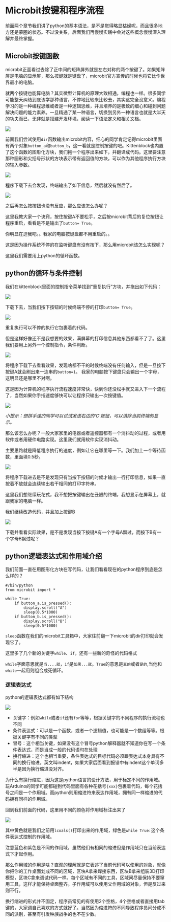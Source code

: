# Microbit按键和程序流程

前面两个章节我们讲了python的基本语法，是不是觉得略显枯燥呢，而且很多地方还是蒙圈的状态。不过没关系，后面我们再慢慢实践中会对这些概念慢慢深入理解并最终掌握。

## Microbit按键函数

microbit正面看过去除了正中间的矩阵屏外就是左右对称的两个按键了。如果矩阵屏是电脑的显示屏，那么按键就是键盘了，microbit官方宣传的时候也将它比作世界最小的电脑。

就两个按键也能算电脑？其实微型计算机的原理大致相通，编程也一样。很多同学可能整天纠结到底该学那种语言，不停地比较来比较去，其实这完全没意义。编程学习的是一种编程思维或者是一种逻辑思维，并且培养的是极致的细心和碰到问题解决问题的能力素养。一旦精通了某一种语言，切换到另外一种语言也就是大半天的功夫而已，无非就是搭建开发环境，阅读一下语法定义和相关文档。

![](./images/c2_02.png)

前面我们尝试使用`dir`函数输出microbit内容，细心的同学肯定记得microbit里面有两个对象`button_a`和`button_b`，这一看就是控制按键的吧。Kittenblock也内置了这个函数的图形化方块，我们拖一个程序出来如下，并翻译成代码。这里要注意那种圆形和尖括号形状的方块表示带有返回值的方块，可以作为其他程序执行方块的输入参数。

![](./images/c7_01.png)

程序下载下去会发现，终端输出了如下信息，然后就没有然后了。

![](./images/c7_02.png)

之后再怎么按按钮也没有反应，那么应该怎么办呢？

这里我教大家一个诀窍，按住按键A不要松手，之后按microbit背后的复位按钮让程序重启，看看是不是输出了`button= True`。

你明显在逗我吧。。我家的电脑按键盘都不用重启的。。

这是因为操作系统不停的在监听键盘有没有按下，那么用microbit该怎么实现呢？

这里我们需要用上python的循环函数。

## python的循环与条件控制

我们在kittenblock里面的控制指令菜单找到“重复执行”方块，并拖出如下代码：

![](./images/c7_03.png)

下载下去，当我们按下按钮的时候终端不停的打印`button= True`。

![](./images/c7_04.png)

重复执行可以不停的执行它包裹着的代码。

但是这样好像还不是我想要的效果，满屏幕的打印信息其他东西都看不了了。这里我们要用上另外一个控制指令，条件判断。

![](./images/c7_05.png)

将程序下载下去看看效果，发现啥都不干的时候终端没有任何输入，但是一旦按下按键A就会刷出来一连串的`button=1`。
我家的电脑按下键盘只会输出一个字母，这明显还是哪里不对啊。

这是因为计算机的程序执行流程速度非常快，快到你还没松手就又进入下一个流程了，当然如果你手指速度够快可以让程序只输出一次按键值。

![](./images/c7_06.png)

*小提示：想拼手速的同学可以试试发送右边的'C'按钮，可以清除当前终端的显示。*

那么该怎么办呢？一般大家家里的电器或者遥控器都有一个消抖动的过程，或者用软件或者用硬件电路实现。这里我们就用软件实现消抖动。

主要思路就是降低程序执行的速度，例如让它在哪里等一下。我们加上一个等待函数，里面填0.5秒。

![](./images/c7_07.png)

将程序下载进去是不是发现只有当按下按钮的时候才输出一行打印信息，如果一直按着不放就会连续输出若干相同的打印字符串。

这里我们想继续玩花式，我不想把按键输出在丑陋的终端，我想显示在屏幕上，就跟我家的电脑一样。

我们继续改造代码，并且加上按键B

![](./images/c7_08.png)

下载并看看实际效果，是不是发现当按下按键A有一个字母A飘过，而按下B有一个字母B飘过呢？

## python逻辑表达式和作用域介绍

我们前面一直在用图形化方块在写代码，让我们看看现在的python程序到底是怎么样的？

	#/bin/python
	from microbit import *

	while True:
		if button_a.is_pressed():
			display.scroll("A")
			sleep(0.5*1000)
		if button_b.is_pressed():
			display.scroll("B")
			sleep(0.5*1000)

`sleep`函数在我们的microbit工具箱中，大家往前翻一下microbit的dir打印就会发现它了。

这里多了几个新的关键字`while`、`if`，还有一些新的奇怪的代码格式

`while`字面意思就是`当....就`，`if`是`如果...就`。`True`的意思是`真的`或者`是的`,当他和`while`一起用则组合成死循环。

### 逻辑表达式
python的逻辑表达式都有如下结构

![](./images/c7_09.png)

- 关键字：例如`while`或者`if`还有`for`等等，根据关键字的不同程序的执行流程也不同
- 条件表达式：可以是一个函数，或者一个逻辑值，也可能是一个数组等等。根据关键字有不同的类型
- 冒号：这个相当关键，如果没有这个冒号python解释器就不知道你在写一个条件表达式，而是当成一般的代码语句在处理
- 换行缩进：这个也相当重要，条件表达式的目标代码必须跟表达式本身具有不同的换行缩进。英文叫indent，如果大家后面看到报错中有indent这个单词多半是因为换行缩进没对齐。

为什么有换行缩进，因为这是python语言的设计方法，用于标定不同的作用域。玩Arduino的同学可能都碰到代码里面有各种花括号`{xxx}`包裹着代码，每个花括号之间是一个作用域。而python则用缩进符来表达作用域，拥有同一样缩进的代码拥有同样的作用域。

回到我们前面的代码，这里用不同的颜色将作用域标注出来了

![](./images/c7_10.png)

其中黄色就是我们之前用`lcoals()`打印出来的作用域，绿色是`while True:`这个条件表达式控制的作用域。

注意蓝色和紫色是不同的作用域，虽然他们有相同的缩进但是作用域只在当前表达式下才起作用。

那么作用域的作用是啥？直观的理解就是它表述了当前代码可以使用的对象，就像你把你的工作桌面划成不同的区域，区块A拿来焊接东西，区块B拿来组装3D打印模型，区块C拿来调试代码一样。每个区域有不同的工具，区域间尽量保持不要窜用工具，这样才能保持桌面整齐。子作用域可以使用父作用域的对象，但是反过来则不行。

换行缩进的形式并不固定，程序员常见的有使用2个空格，4个空格或者直接用tab键的，大家调自己喜欢的方式就好了。当然因为缩进符的不同导致程序员间分成不同的派别，甚至有引发种族战争的也不在少数。




